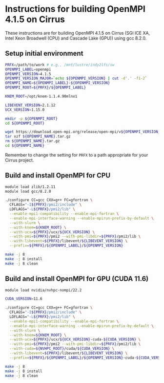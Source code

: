 Instructions for building OpenMPI 4.1.5 on Cirrus
=================================================

These instructions are for building OpenMPI 4.1.5 on Cirrus (SGI ICE XA, Intel Xeon Broadwell (CPU) and Cascade Lake (GPU)) using gcc 8.2.0.


Setup initial environment
-------------------------

```bash
PRFX=/path/to/work # e.g., /mnt/lustre/indy2lfs/sw
OPENMPI_LABEL=openmpi
OPENMPI_VERSION=4.1.5
OPENMPI_VERSION_MAJOR=`echo ${OPENMPI_VERSION} | cut -d'.' -f1-2`
OPENMPI_NAME=${OPENMPI_LABEL}-${OPENMPI_VERSION}
OPENMPI_ROOT=${PRFX}/${OPENMPI_LABEL}

KNEM_ROOT=/opt/knem-1.1.4.90mlnx1

LIBEVENT_VERSION=2.1.12
UCX_VERSION=1.15.0

mkdir -p ${OPENMPI_ROOT}
cd ${OPENMPI_ROOT}

wget https://download.open-mpi.org/release/open-mpi/v${OPENMPI_VERSION_MAJOR}/${OPENMPI_NAME}.tar.gz
tar xzf ${OPENMPI_NAME}.tar.gz
rm ${OPENMPI_NAME}.tar.gz
cd ${OPENMPI_NAME}
```

Remember to change the setting for `PRFX` to a path appropriate for your Cirrus project.


Build and install OpenMPI for CPU
---------------------------------

```bash
module load zlib/1.2.11
module load gcc/8.2.0

./configure CC=gcc CXX=g++ FC=gfortran \
  CFLAGS="-I${PRFX}/pmi2/include" \
  LDFLAGS="-L${PRFX}/pmi2/lib" \
  --enable-mpi1-compatibility --enable-mpi-fortran \
  --enable-mpi-interface-warning --enable-mpirun-prefix-by-default \
  --with-slurm \
  --with-knem=${KNEM_ROOT} \
  --with-ucx=${PRFX}/ucx/${UCX_VERSION} \
  --with-pmi=${PRFX}/pmi2 --with-pmi-libdir=${PRFX}/pmi2/lib \
  --with-libevent=${PRFX}/libevent/${LIBEVENT_VERSION} \
  --prefix=${PRFX}/${OPENMPI_LABEL}/${OPENMPI_VERSION}

make -j 8
make -j 8 install
make -j 8 clean
```


Build and install OpenMPI for GPU (CUDA 11.6)
---------------------------------------------

```bash
module load nvidia/nvhpc-nompi/22.2

CUDA_VERSION=11.6

./configure CC=gcc CXX=g++ FC=gfortran \
  CFLAGS="-I${PRFX}/pmi2/include" \
  LDFLAGS="-L${PRFX}/pmi2/lib" \
  --enable-mpi1-compatibility --enable-mpi-fortran \
  --enable-mpi-interface-warning --enable-mpirun-prefix-by-default \
  --with-slurm \
  --with-knem=${KNEM_ROOT} \
  --with-ucx=${PRFX}/ucx/${UCX_VERSION}-cuda-${CUDA_VERSION} \
  --with-pmi=${PRFX}/pmi2 --with-pmi-libdir=${PRFX}/pmi2/lib \
  --with-cuda=${NVHPC_ROOT}/cuda/${CUDA_VERSION} \
  --with-libevent=${PRFX}/libevent/${LIBEVENT_VERSION} \
  --prefix=${PRFX}/${OPENMPI_LABEL}/${OPENMPI_VERSION}-cuda-${CUDA_VERSION}

make -j 8
make -j 8 install
make -j 8 clean
```
